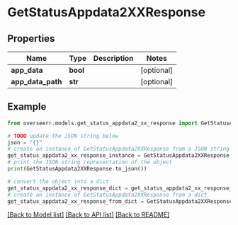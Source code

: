 # GetStatusAppdata2XXResponse


## Properties

Name | Type | Description | Notes
------------ | ------------- | ------------- | -------------
**app_data** | **bool** |  | [optional] 
**app_data_path** | **str** |  | [optional] 

## Example

```python
from overseerr.models.get_status_appdata2_xx_response import GetStatusAppdata2XXResponse

# TODO update the JSON string below
json = "{}"
# create an instance of GetStatusAppdata2XXResponse from a JSON string
get_status_appdata2_xx_response_instance = GetStatusAppdata2XXResponse.from_json(json)
# print the JSON string representation of the object
print(GetStatusAppdata2XXResponse.to_json())

# convert the object into a dict
get_status_appdata2_xx_response_dict = get_status_appdata2_xx_response_instance.to_dict()
# create an instance of GetStatusAppdata2XXResponse from a dict
get_status_appdata2_xx_response_from_dict = GetStatusAppdata2XXResponse.from_dict(get_status_appdata2_xx_response_dict)
```
[[Back to Model list]](../README.md#documentation-for-models) [[Back to API list]](../README.md#documentation-for-api-endpoints) [[Back to README]](../README.md)



